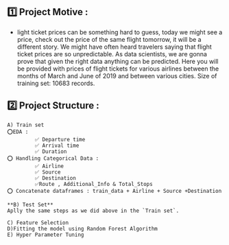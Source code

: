 ## 1️⃣ Project Motive :
- light ticket prices can be something hard to guess, today we might see a price, check out the price of the same flight tomorrow, it will be a different story. We might have often heard travelers saying that flight ticket prices are so unpredictable. As data scientists, we are gonna prove that given the right data anything can be predicted. Here you will be provided with prices of flight tickets for various airlines between the months of March and June of 2019 and between various cities. Size of training set: 10683 records.


## 2️⃣ Project Structure :
```
A) Train set
⭕EDA : 
         ✅ Departure time
         ✅ Arrival time
         ✅ Duration
⭕ Handling Categorical Data : 
         ✅ Airline
         ✅ Source
         ✅ Destination
         ✅Route , Additional_Info & Total_Stops
⭕ Concatenate dataframes : train_data + Airline + Source +Destination

**B) Test Set**
Aplly the same steps as we did above in the `Train set`.

C) Feature Selection
D)Fitting the model using Random Forest Algorithm
E) Hyper Parameter Tuning
```
